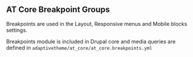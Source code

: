 ## AT Core Breakpoint Groups

Breakpoints are used in the Layout, Responsive menus and Mobile blocks settings.

Breakpoints module is included in Drupal core and media queries are defined in `adaptivetheme/at_core/at_core.breakpoints.yml`


